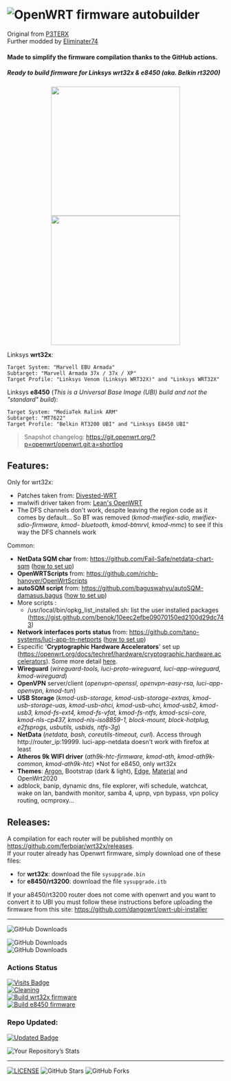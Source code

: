 # ![OpenWRT](images/openwrt_logo.png) firmware autobuilder 

Original from [P3TERX](https://github.com/P3TERX/Actions-OpenWrt)  
Further modded  by [Eliminater74](https://github.com/DevOpenWRT-Router/Action_OpenWRT_AutoBuild_Linksys_Devices)

#### Made to simplify the firmware compilation thanks to the GitHub actions.
##### Ready to build firmware for Linksys wrt32x & e8450 (aka. Belkin rt3200)
<p align="middle">
  <img width="300" height="auto" src="images/wrt32x.jpg" />
  <img width="300" height="auto" src="images/e8450_side.png" />
</p>

Linksys **wrt32x**:

```
Target System: "Marvell EBU Armada"
Subtarget: "Marvell Armada 37x / 37x / XP"
Target Profile: "Linksys Venom (Linksys WRT32X)" and "Linksys WRT32X"
```

Linksys **e8450** (*This is a Universal Base Image (UBI) build and not the "standard" build*):

```
Target System: "MediaTek Ralink ARM"
Subtarget: "MT7622"
Target Profile: "Belkin RT3200 UBI" and "Linksys E8450 UBI"
```

> Snapshot changelog: https://git.openwrt.org/?p=openwrt/openwrt.git;a=shortlog

## Features:
Only for wrt32x:
- Patches taken from: [Divested-WRT](https://divested.dev/unofficial-openwrt-builds/mvebu-linksys/patches/)
- mwlwifi driver taken from: [Lean's OpenWRT](https://github.com/coolsnowwolf/lede/tree/master/package/kernel/mwlwifi)
- The DFS channels don't work, despite leaving the region code as it comes by default... So BT was removed (*kmod-mwifiex-sdio, mwifiex-sdio-firmware, kmod- bluetooth, kmod-btmrvl, kmod-mmc*) to see if this way the DFS channels work

Common:
- **NetData SQM char** from: https://github.com/Fail-Safe/netdata-chart-sqm ([how to set up](https://github.com/ferboiar/wrt32x/wiki/Build-configuration-tips#netdata-sqm-char "how to set up")) 
- **OpenWRTScripts** from: https://github.com/richb-hanover/OpenWrtScripts
- **autoSQM script** from: https://github.com/baguswahyu/autoSQM-damasus.bagus ([how to set up](https://github.com/ferboiar/wrt32x/wiki/Build-configuration-tips#autosqm_script "how to set up"))
- More scripts :
  - /usr/local/bin/opkg_list_installed.sh: list the user installed packages (https://gist.github.com/benok/10eec2efbe09070150ed2100d29dc743)
- **Network interfaces ports status** from: https://github.com/tano-systems/luci-app-tn-netports ([how to set up](https://github.com/ferboiar/wrt32x/wiki/Build-configuration-tips#network_port_status "how to set up")) 
- Especific '**Cryptographic Hardware Accelerators**' set up (https://openwrt.org/docs/techref/hardware/cryptographic.hardware.accelerators). Some more detail [here](https://github.com/ferboiar/wrt32x/wiki/Cryptographic-Hardware-Accelerators "here").
- **Wireguard** (*wireguard-tools, luci-proto-wireguard, luci-app-wireguard, kmod-wireguard*)
- **OpenVPN** server/client (*openvpn-openssl, openvpn-easy-rsa, luci-app-openvpn, kmod-tun*)
- **USB Storage** (*kmod-usb-storage, kmod-usb-storage-extras, kmod-usb-storage-uas, kmod-usb-ohci, kmod-usb-uhci, kmod-usb2, kmod-usb3, kmod-fs-ext4, kmod-fs-vfat, kmod-fs-ntfs, kmod-scsi-core, kmod-nls-cp437, kmod-nls-iso8859-1, block-mount, block-hotplug, e2fsprogs, usbutils, usbids, ntfs-3g*)
- **NetData** (*netdata, bash, coreutils-timeout, curl*). Access through http://router_ip:19999. luci-app-netdata doesn't work with firefox at least
- **Atheros 9k WIFI driver** (*ath9k-htc-firmware, kmod-ath, kmod-ath9k-common, kmod-ath9k-htc*) *Not for e8450, only wrt32x
- **Themes**: [Argon](https://github.com/jerrykuku/luci-theme-argon "Argon"), Bootstrap (dark & light), [Edge](https://github.com/kiddin9/luci-theme-edge "Edge"), [Material](https://github.com/LuttyYang/luci-theme-material "Material") and OpenWrt2020
- adblock, banip, dynamic dns, file explorer, wifi schedule, watchcat, wake on lan, bandwith monitor, samba 4, upnp, vpn bypass, vpn policy routing, ocmproxy...

## Releases:
A compilation for each router will be published monthly on https://github.com/ferboiar/wrt32x/releases.  
If your router already has Openwrt firmware, simply download one of these files:  
- for **wrt32x**: download the file `sysupgrade.bin`
- for **e8450/rt3200**: download the file `sysupgrade.itb`

If your a8450/rt3200 router does not come with openwrt and you want to convert it to UBI you must follow these instructions before uploading the firmware from this site: https://github.com/dangowrt/owrt-ubi-installer
_______________________________________________________________________
![GitHub Downloads](https://img.shields.io/github/release-date/ferboiar/wrt32x?style=flat-square&logo=openwrt) 

![GitHub Downloads](https://img.shields.io/github/downloads/ferboiar/wrt32x/total?style=for-the-badge&logo=openwrt)  
![GitHub Downloads](https://img.shields.io/github/downloads/ferboiar/wrt32x/latest/total?style=for-the-badge&logo=openwrt)  


### Actions Status
[![Visits Badge](https://badges.pufler.dev/visits/ferboiar/wrt32x)](https://badges.pufler.dev)  
[![Cleaning](https://github.com/ferboiar/wrt32x/actions/workflows/cleanup.yml/badge.svg)](https://github.com/ferboiar/wrt32x/actions/workflows/cleanup.yml)  
[![Build wrt32x firmware](https://github.com/ferboiar/wrt32x/actions/workflows/build-wrt32x.yml/badge.svg)](https://github.com/ferboiar/wrt32x/actions/workflows/build-wrt32x.yml)  
[![Build e8450 firmware](https://github.com/ferboiar/wrt32x/actions/workflows/build-e8450.yml/badge.svg)](https://github.com/ferboiar/wrt32x/actions/workflows/build-e8450.yml)  

### Repo Updated:
[![Updated Badge](https://badges.pufler.dev/updated/ferboiar/wrt32x)](https://badges.pufler.dev) 

![Your Repository’s Stats](https://github-readme-stats.vercel.app/api?username=ferboiar&show_icons=true)

_______________________________________________________________________


[![LICENSE](https://img.shields.io/github/license/mashape/apistatus.svg?style=flat-square&label=License)](https://github.com/ferboiar/wrt32x/blob/master/LICENSE) ![GitHub Stars](https://img.shields.io/github/stars/ferboiar/wrt32x.svg?style=flat-square&label=Stars&logo=github) ![GitHub Forks](https://img.shields.io/github/forks/ferboiar/wrt32x.svg?style=flat-square&label=Forks&logo=github)
